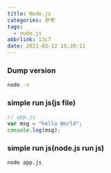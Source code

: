 ```yaml
---
title: Node.js
categories: 參考
tags:
  - node.js
abbrlink: 13c7
date: 2021-03-12 15:39:11
---
```


<style>
h2 {
  color: orange; 
}
</style>

### Dump version

``` bash
node -v
```

### simple run js(js file)
``` js
// app.js
var msg = "hello World";
console.log(msg);
```

### simple run js(node.js run js)
``` bash
node app.js
```


